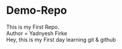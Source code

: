 # Demo-Repo
This is my First Repo. <br>
Author = Yadnyesh Firke <br>
Hey, this is my First day learning git & github
